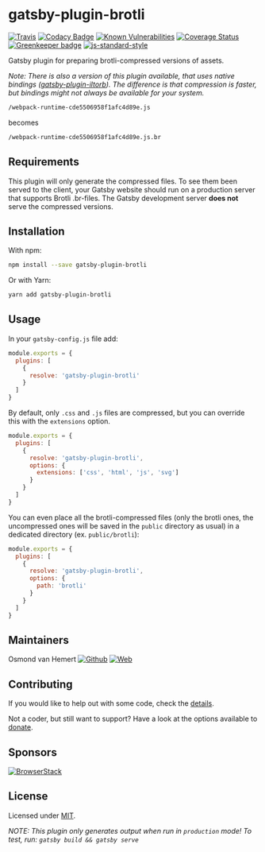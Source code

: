 # gatsby-plugin-brotli

[![Travis](https://img.shields.io/travis/com/ovhemert/gatsby-plugin-brotli.svg?branch=master&logo=travis)](https://travis-ci.com/ovhemert/gatsby-plugin-brotli)
[![Codacy Badge](https://api.codacy.com/project/badge/Grade/87a2946ec87e42869eb37cc731aee4e1)](https://www.codacy.com/app/ovhemert/gatsby-plugin-brotli?utm_source=github.com&amp;utm_medium=referral&amp;utm_content=ovhemert/gatsby-plugin-brotli&amp;utm_campaign=Badge_Grade)
[![Known Vulnerabilities](https://snyk.io/test/npm/gatsby-plugin-brotli/badge.svg)](https://snyk.io/test/npm/gatsby-plugin-brotli)
[![Coverage Status](https://coveralls.io/repos/github/ovhemert/gatsby-plugin-brotli/badge.svg)](https://coveralls.io/github/ovhemert/gatsby-plugin-brotli)
[![Greenkeeper badge](https://badges.greenkeeper.io/ovhemert/gatsby-plugin-brotli.svg)](https://greenkeeper.io/)
[![js-standard-style](https://img.shields.io/badge/code%20style-standard-brightgreen.svg?style=flat)](http://standardjs.com/)

Gatsby plugin for preparing brotli-compressed versions of assets.

*Note: There is also a version of this plugin available, that uses native bindings ([gatsby-plugin-iltorb](https://github.com/ovhemert/gatsby-plugin-iltorb/)). The difference is that compression is faster, but bindings might not always be available for your system.*

```bash
/webpack-runtime-cde5506958f1afc4d89e.js
```
becomes
```bash
/webpack-runtime-cde5506958f1afc4d89e.js.br
```

## Requirements

This plugin will only generate the compressed files. To see them been served to the client, your Gatsby website should run on a production server that supports Brotli .br-files. The Gatsby development server **does not** serve the compressed versions.

## Installation

With npm:

```bash
npm install --save gatsby-plugin-brotli
```

Or with Yarn:

```bash
yarn add gatsby-plugin-brotli
```

## Usage

In your `gatsby-config.js` file add:

```javascript
module.exports = {
  plugins: [
    {
      resolve: 'gatsby-plugin-brotli'
    }
  ]
}
```

By default, only `.css` and `.js` files are compressed, but you can override this with the `extensions` option.

```javascript
module.exports = {
  plugins: [
    {
      resolve: 'gatsby-plugin-brotli',
      options: {
        extensions: ['css', 'html', 'js', 'svg']
      }
    }
  ]
}
```

You can even place all the brotli-compressed files (only the brotli ones, the uncompressed ones will
be saved in the `public` directory as usual) in a dedicated directory (ex. `public/brotli`):

```javascript
module.exports = {
  plugins: [
    {
      resolve: 'gatsby-plugin-brotli',
      options: {
        path: 'brotli'
      }
    }
  ]
}
```

## Maintainers

Osmond van Hemert
[![Github](https://img.shields.io/badge/-website.svg?style=social&logoColor=333&logo=github)](https://github.com/ovhemert)
[![Web](https://img.shields.io/badge/-website.svg?style=social&logoColor=333&logo=nextdoor)](https://ovhemert.dev)

## Contributing

If you would like to help out with some code, check the [details](./docs/CONTRIBUTING.md).

Not a coder, but still want to support? Have a look at the options available to [donate](https://ovhemert.dev/donate).

## Sponsors

[![BrowserStack](./docs/assets/browserstack-logo.svg)](https://www.browserstack.com/)

## License

Licensed under [MIT](./LICENSE).

_NOTE: This plugin only generates output when run in `production` mode! To test, run: `gatsby build && gatsby serve`_
